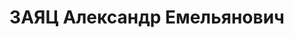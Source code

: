 ---
title: ЗАЯЦ Александр Емельянович
description: "1906 p., с. Івот Шосткинського р-ну Сумської обл., українець, із робітників,\
  \ освіта не вказана. Проживав у смт Коломак Валківського р-ну Харківської обл. Робітник\
  \ заводу. \n  Заарештований 12 жовтня 1937 р. Засуджений Верховним Судом СРСР 31\
  \ грудня 1937 р. за ст. ст. 54-8, 54-11 КК УРСР до розстрілу. Вирок виконано 31\
  \ грудня 1937 р. у м. Харків. \n  Реабілітований Верховним Судом СРСР 18 листопада\
  \ 1958 р."
---